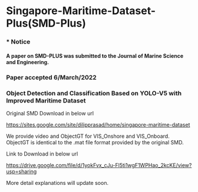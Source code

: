 # Singapore-Maritime-Dataset-Plus(SMD-Plus)

### * Notice

#### A paper on SMD-PLUS was submitted to the Journal of Marine Science and Engineering.
### Paper accepted 6/March/2022
### Object Detection and Classification Based on YOLO-V5 with Improved Maritime Dataset


Original SMD Download in below url

https://sites.google.com/site/dilipprasad/home/singapore-maritime-dataset

We provide video and ObjectGT for VIS_Onshore and VIS_Onboard.
ObjectGT is identical to the .mat file format provided by the original SMD.

Link to Download in below url

https://drive.google.com/file/d/1yokFvx_cJu-Fl5ti1wgF1WPHao_2kcKE/view?usp=sharing

More detail explanations will update soon.
